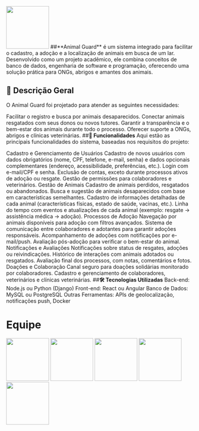 <img src="https://github.com/marcobgh/AnimalGuard_V2/blob/main/imagens/Logo%20AnimalGuard.png?raw=true" width="115">
##**Animal Guard** é um sistema integrado para facilitar o cadastro, a adoção e a localização de animais em busca de um lar. Desenvolvido como um projeto acadêmico, ele combina conceitos de banco de dados, engenharia de software e programação, oferecendo uma solução prática para ONGs, abrigos e amantes dos animais.

## **📖 Descrição Geral**
O Animal Guard foi projetado para atender as seguintes necessidades:

Facilitar o registro e busca por animais desaparecidos.
Conectar animais resgatados com seus donos ou novos tutores.
Garantir a transparência e o bem-estar dos animais durante todo o processo.
Oferecer suporte a ONGs, abrigos e clínicas veterinárias.
##**🌟 Funcionalidades**
Aqui estão as principais funcionalidades do sistema, baseadas nos requisitos do projeto:

Cadastro e Gerenciamento de Usuários
Cadastro de novos usuários com dados obrigatórios (nome, CPF, telefone, e-mail, senha) e dados opcionais complementares (endereço, acessibilidade, preferências, etc.).
Login com e-mail/CPF e senha.
Exclusão de contas, exceto durante processos ativos de adoção ou resgate.
Gestão de permissões para colaboradores e veterinários.
Gestão de Animais
Cadastro de animais perdidos, resgatados ou abandonados.
Busca e sugestão de animais desaparecidos com base em características semelhantes.
Cadastro de informações detalhadas de cada animal (características físicas, estado de saúde, vacinas, etc.).
Linha do tempo com eventos e atualizações de cada animal (exemplo: resgate → assistência médica → adoção).
Processos de Adoção
Navegação por animais disponíveis para adoção com filtros avançados.
Sistema de comunicação entre colaboradores e adotantes para garantir adoções responsáveis.
Acompanhamento de adoções com notificações por e-mail/push.
Avaliação pós-adoção para verificar o bem-estar do animal.
Notificações e Avaliações
Notificações sobre status de resgates, adoções ou reivindicações.
Histórico de interações com animais adotados ou resgatados.
Avaliação final dos processos, com notas, comentários e fotos.
Doações e Colaboração
Canal seguro para doações solidárias monitorado por colaboradores.
Cadastro e gerenciamento de colaboradores, veterinários e clínicas veterinárias.
##**🛠️ Tecnologias Utilizadas**
Back-end: Node.js ou Python (Django)
Front-end: React ou Angular
Banco de Dados: MySQL ou PostgreSQL
Outras Ferramentas: APIs de geolocalização, notificações push, Docker

# Equipe

[<img src="https://avatars.githubusercontent.com/u/165439921?v=4" width="115">](https://github.com/viniciusscholtze)
[<img src="https://avatars.githubusercontent.com/u/75136675?v=4" width="115">](https://github.com/Chubbaccas)
[<img src="https://avatars.githubusercontent.com/u/115050869?v=4" width="115">](https://github.com/caursnn)
[<img src="https://avatars.githubusercontent.com/u/125486974?v=4" width="115">](https://github.com/mariaglx)
[<img src="https://avatars.githubusercontent.com/u/166075318?v=4" width="115">](https://github.com/jaogz)

